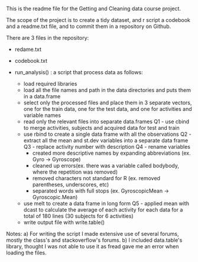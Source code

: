 This is the readme file for the Getting and Cleaning data course project.

The scope of the project is to create a tidy dataset, and r script a codebook and a readme.txt file, and to commit them in a repository on Github.

There are 3 files in the repository:
+ redame.txt

+ codebook.txt

+ run_analysis() : a script that process data as follows:
	- load required libraries
	- load all the file names and path in the data directories and puts them in a data.frame
	- select only the processed files and place them in 3 separate vectors, one for the train data, one for the test data, and one for activities and variable names
	- read only the relevant files into separate data.frames
Q1	- use cbind to merge activities, subjects and acquired data for test and train
	- use rbind to create a single data frame with all the observations
Q2	- extract all the mean and st.dev variables into a separate data frame
Q3	- replace activity number with description
Q4	- rename variables
		- created more descriptive names by expanding abbreviations (ex. Gyro -> Gyroscope)
		- cleaned up errors(ex. there was a variable called bodybody, where the repetition was removed)
		- removed characters not standard for R (ex. removed parentheses, underscores, etc)
		- separated words with full stops (ex. GyroscopicMean -> Gyroscopic.Mean)
	- use melt to create a data frame in long form
Q5	- applied mean with dcast to calculate the average of each activity for each data for a total of 180 lines (30 subjects for 6 activities)
	- write output file with write.table()


	
Notes:
a) For writing the script I made extensive use of several forums, mostly the class's and stackoverflow's forums. 
b) I included data.table's library, thought I was not able to use it as fread gave me an error when loading the files. 